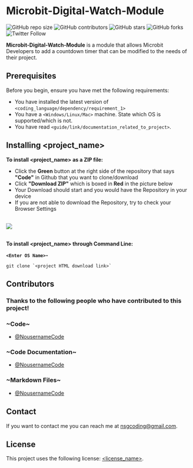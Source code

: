 # Microbit-Digital-Watch-Module

![GitHub repo size](https://img.shields.io/github/repo-size/NousernameCode/Microbit-Digital-Watch-Module)
![GitHub contributors](https://img.shields.io/github/contributors/NousernameCode/Microbit-Digital-Watch-Module)
![GitHub stars](https://img.shields.io/github/stars/NousernameCode/Microbit-Digital-Watch-Module?style=social)
![GitHub forks](https://img.shields.io/github/forks/NousernameCode/Microbit-Digital-Watch-Module?style=social)
![Twitter Follow](https://img.shields.io/twitter/follow/nousername_code?style=social)

<b>Microbit-Digital-Watch-Module</b> is a module that allows Microbit Developers to add a countdown timer that can be modified to the needs of their project.

## Prerequisites

Before you begin, ensure you have met the following requirements:
<!--- These are just example requirements. Add, duplicate or remove as required --->
* You have installed the latest version of `<coding_language/dependency/requirement_1>`
* You have a `<Windows/Linux/Mac>` machine. State which OS is supported/which is not.
* You have read `<guide/link/documentation_related_to_project>`.

## Installing <project_name>

<b>To install <project_name> as a ZIP file:</b>

* Click the <b>Green</b> button at the right side of the repository that says <b>"Code"</b> in Github that you want to clone/download</br>
* Click <b>"Download ZIP"</b> which is boxed in <b>Red</b> in the picture below</br>
* Your Download should start and you would have the Repository in your device
* If you are not able to download the Repository, try to check your Browser Settings
</br></br>
<img src="https://encrypted-tbn0.gstatic.com/images?q=tbn%3AANd9GcQGTZHmBgyuEk24MzXj0_1OvmdBGeHps7TQyQ&usqp=CAU">
</br></br>

<b>To install <project_name> through Command Line:</b>

<b>`<Enter OS Name>`-</b>
```
git clone `<project HTML download link>`
```

## Contributors

<h3><b>Thanks to the following people who have contributed to this project!</b></h3>
<h3>~Code~</h3>

* [@NousernameCode](https://github.com/NousernameCode)

<h3>~Code Documentation~</h3>

* [@NousernameCode](https://github.com/NousernameCode)

<h3>~Markdown Files~</h3>

* [@NousernameCode](https://github.com/NousernameCode)

## Contact

If you want to contact me you can reach me at <nsgcoding@gmail.com>.

## License
<!--- If you're not sure which open license to use see https://choosealicense.com/--->

This project uses the following license: [<license_name>](<link>).

